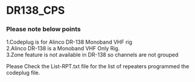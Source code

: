 # DR138_CPS
<h3>Please note below points </h3>
<p>1.Codeplug is for Alinco DR-138 Monoband VHF rig <br/>
2.Alinco DR-138 is a Monoband VHF Only Rig.<br/>
3.Zone feature is not available in DR-138 so channels are not grouped <br/></p>
Please Check the List-RPT.txt file for the list of repeaters programmed the codeplug file.<br/>
